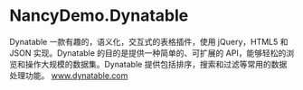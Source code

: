 # NancyDemo.Dynatable
Dynatable 一款有趣的，语义化，交互式的表格插件，使用 jQuery，HTML5 和 JSON 实现。Dynatable 的目的是提供一种简单的、可扩展的 API，能够轻松的浏览和操作大规模的数据集。Dynatable 提供包括排序，搜索和过滤等常用的数据处理功能。
www.dynatable.com

